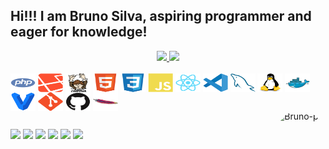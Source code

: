 ## Hi!!! I am Bruno Silva, aspiring programmer and eager for knowledge!

<div align="center">
  <a href="https://github.com/brunocs86">
  <img height="180em" src="https://github-readme-stats.vercel.app/api?username=brunocs86&show_icons=true&theme=dracula&include_all_commits=true&count_private=true"/>
  <img height="180em" src="https://github-readme-stats.vercel.app/api/top-langs/?username=brunocs86&layout=compact&langs_count=7&theme=dracula"/>
  </a>
</div>
<div style="display: inline_block"><br>
  <img align="center" alt="Bruno-Js" height="30" width="40" src="https://raw.githubusercontent.com/devicons/devicon/master/icons/php/php-plain.svg">
  <img align="center" alt="Bruno-Js" height="30" width="40" src="https://raw.githubusercontent.com/devicons/devicon/master/icons/laravel/laravel-plain.svg">
  <img align="center" alt="Bruno-Js" height="30" width="40" src="https://raw.githubusercontent.com/devicons/devicon/master/icons/composer/composer-original.svg">
  <img align="center" alt="Bruno-HTML" height="30" width="40" src="https://raw.githubusercontent.com/devicons/devicon/master/icons/html5/html5-original.svg">
  <img align="center" alt="Bruno-CSS" height="30" width="40" src="https://raw.githubusercontent.com/devicons/devicon/master/icons/css3/css3-original.svg">
  <img align="center" alt="Bruno-Js" height="30" width="40" src="https://raw.githubusercontent.com/devicons/devicon/master/icons/javascript/javascript-plain.svg">
  <img align="center" alt="Bruno-React" height="30" width="40" src="https://raw.githubusercontent.com/devicons/devicon/master/icons/react/react-original.svg">
  <img align="center" alt="Bruno-Python" height="30" width="40" src="https://raw.githubusercontent.com/devicons/devicon/master/icons/vscode/vscode-original.svg">
  <img align="center" alt="Bruno-Js" height="30" width="40" src="https://raw.githubusercontent.com/devicons/devicon/master/icons/mysql/mysql-plain.svg">
  <img align="center" alt="Bruno-Js" height="30" width="40" src="https://raw.githubusercontent.com/devicons/devicon/master/icons/linux/linux-original.svg">
  <img align="center" alt="Bruno-Js" height="30" width="40" src="https://raw.githubusercontent.com/devicons/devicon/master/icons/docker/docker-original.svg">
  <img align="center" alt="Bruno-Js" height="30" width="40" src="https://raw.githubusercontent.com/devicons/devicon/master/icons/vagrant/vagrant-original.svg">
  <img align="center" alt="Bruno-Js" height="30" width="40" src="https://raw.githubusercontent.com/devicons/devicon/master/icons/git/git-original.svg">
  <img align="center" alt="Bruno-Js" height="30" width="40" src="https://raw.githubusercontent.com/devicons/devicon/master/icons/github/github-original.svg">
  <img align="center" alt="Bruno-Js" height="30" width="40" src="https://raw.githubusercontent.com/devicons/devicon/master/icons/apache/apache-original.svg">
  
</div>
<div>
  <img align="right" alt="Bruno-pic" height="150" style="border-radius:50px;" src="https://media.discordapp.net/attachments/724692220699213861/940628568260640808/photo_2022-01-19_18-03-57.jpg?width=676&height=676">
</div>
  
  ##
 
<div> 
  <a href="https://www.youtube.com/channel/UC915MbOXyHNFKil_MKPtSFg" target="_blank"><img src="https://img.shields.io/badge/YouTube-FF0000?style=for-the-badge&logo=youtube&logoColor=white"></a>
  <a href="https://instagram.com/brunocs7bjj" target="_blank"><img src="https://img.shields.io/badge/-Instagram-E4405F?style=for-the-badge&logo=instagram&logoColor=white" target="_blank"></a>
 	<a href="https://www.twitch.tv/kamehamehah07" target="_blank"><img src="https://img.shields.io/badge/Twitch-9146FF?style=for-the-badge&logo=twitch&logoColor=white" target="_blank"></a>
 <a href="https://discord.gg/pbAmZ258" target="_blank"><img src="https://img.shields.io/badge/Discord-7289DA?style=for-the-badge&logo=discord&logoColor=white" target="_blank"></a> 
  <a href = "mailto:brunocs.dev@gmail.com"><img src="https://img.shields.io/badge/-Gmail-%23333?style=for-the-badge&logo=gmail&logoColor=white" target="_blank"></a>
  <a href="https://www.linkedin.com/in/brunosilva7/" target="_blank"><img src="https://img.shields.io/badge/-LinkedIn-%230077B5?style=for-the-badge&logo=linkedin&logoColor=white" target="_blank"></a> 
 <!-- ![Snake animation](https://github.com/brunocs86/rafaballerini/blob/output/github-contribution-grid-snake.svg) -->
 
</div>

